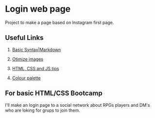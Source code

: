 # Login web page

Project to make a page based on Instagram first page.

## Useful Links

1. [Basic Syntax|Markdown](https://www.markdownguide.org/basic-syntax/)

2. [Otimize images](https://tinypng.com/)

3. [HTML, CSS and JS tips](https://developer.mozilla.org/en-US/)

4. [Colour palette](https://paletadecores.com/)

## For basic HTML/CSS Bootcamp

I'll make an login page to a social network about RPGs players and DM's who are loking for grups to join them.
